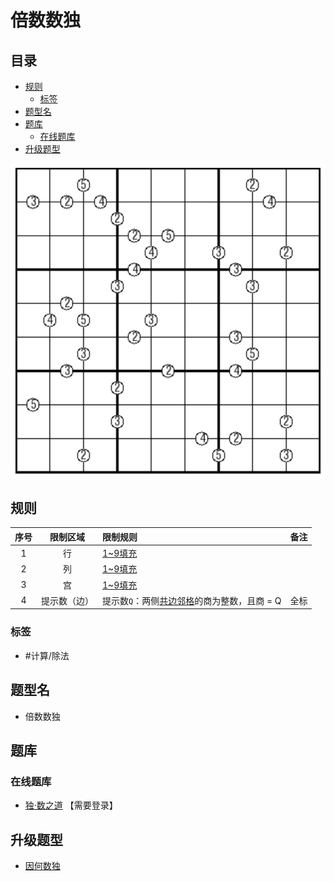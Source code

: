 # 倍数数独
<!-- START doctoc generated TOC please keep comment here to allow auto update -->
<!-- DON'T EDIT THIS SECTION, INSTEAD RE-RUN doctoc TO UPDATE -->
## 目录

- [规则](#%E8%A7%84%E5%88%99)
  - [标签](#%E6%A0%87%E7%AD%BE)
- [题型名](#%E9%A2%98%E5%9E%8B%E5%90%8D)
- [题库](#%E9%A2%98%E5%BA%93)
  - [在线题库](#%E5%9C%A8%E7%BA%BF%E9%A2%98%E5%BA%93)
- [升级题型](#%E5%8D%87%E7%BA%A7%E9%A2%98%E5%9E%8B)

<!-- END doctoc generated TOC please keep comment here to allow auto update -->

![题](../../../../images/sudoku/倍数数独.png)

## 规则

| 序号  |  限制区域  | 限制规则                        | 备注  |
|:---:|:------:|:----------------------------|:---:|
|  1  |   行    | [1~9填充]                     |     |
|  2  |   列    | [1~9填充]                     |     |
|  3  |   宫    | [1~9填充]                     |     |
|  4  | 提示数（边） | 提示数`Q`：两侧[共边邻格]的商为整数，且商 = Q | 全标  |

### 标签

- #计算/除法

## 题型名

- 倍数数独

## 题库

### 在线题库

- [独·数之道](http://www.sudokufans.org.cn/lx/game.index.php?type=hb2) 【需要登录】

## 升级题型

- [因何数独](单标类/因何数独.md)

[1~9填充]: ../../../../rules.md#1to9填充
[共边邻格]: ../../../../rules.md#共边邻格
